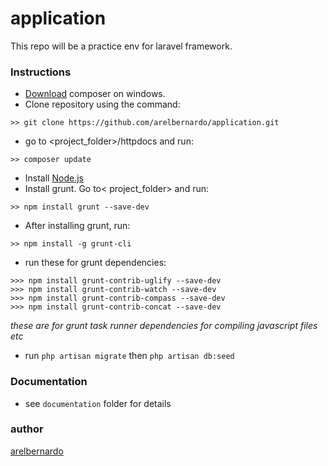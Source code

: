 # application
This repo will be a practice env for laravel framework.

### Instructions
* [Download](https://getcomposer.org/download/) composer on windows.
* Clone repository using the command:
```
>> git clone https://github.com/arelbernardo/application.git
```
* go to <project_folder>/httpdocs and run:
```
>> composer update
```
* Install [Node.js](https://nodejs.org/en/)
* Install grunt. Go to< project_folder> and run:
```
>> npm install grunt --save-dev
```
* After installing grunt, run:
```
>> npm install -g grunt-cli
```
* run these for grunt dependencies:
```
>>> npm install grunt-contrib-uglify --save-dev
>>> npm install grunt-contrib-watch --save-dev
>>> npm install grunt-contrib-compass --save-dev
>>> npm install grunt-contrib-concat --save-dev
```
_these are for grunt task runner dependencies for compiling javascript files etc_

* run ``` php artisan migrate ``` then ``` php artisan db:seed ```

### Documentation
* see ```documentation``` folder for details

### author
[arelbernardo](https://www.facebook.com/arelbernardo)
